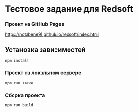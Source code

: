 # Тестовое задание для Redsoft

### Проект на GitHub Pages
https://notabene91.github.io/redsoft/index.html

## Установка зависимостей
```
npm install
```

### Проект на локальном сервере
```
npm run serve
```

### Сборка проекта
```
npm run build
```
